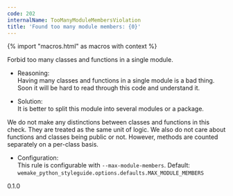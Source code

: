 ```yaml
---
code: 202
internalName: TooManyModuleMembersViolation
title: 'Found too many module members: {0}'
---
```


{% import "macros.html" as macros with context %}

Forbid too many classes and functions in a single module.

  - Reasoning:  
    Having many classes and functions in a single module is a bad thing.
    Soon it will be hard to read through this code and understand it.

  - Solution:  
    It is better to split this module into several modules or a package.

We do not make any distinctions between classes and functions in this
check. They are treated as the same unit of logic. We also do not care
about functions and classes being public or not. However, methods are
counted separately on a per-class basis.

  - Configuration:  
    This rule is configurable with `--max-module-members`. Default:
    `wemake_python_styleguide.options.defaults.MAX_MODULE_MEMBERS`

<div class="versionadded">

0.1.0

</div>